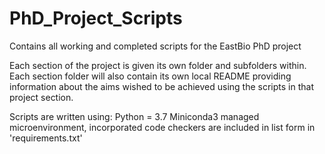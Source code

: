 # PhD_Project_Scripts
Contains all working and completed scripts for the EastBio PhD project

Each section of the project is given its own folder and subfolders within.
Each section folder will also contain its own local README providing information about the aims wished to be achieved using the scripts in that project section.

Scripts are written using:
Python = 3.7
Miniconda3 managed microenvironment, incorporated code checkers are included in list form in 'requirements.txt'
